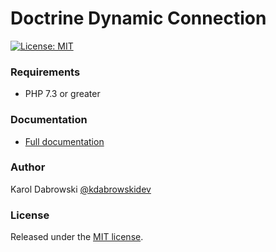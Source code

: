 # Doctrine Dynamic Connection
[![License: MIT](https://img.shields.io/badge/License-MIT-brightgreen.svg)](https://github.com/karol-dabrowski/doctrine-dynamic-connection/blob/master/LICENSE)

### Requirements

  * PHP 7.3 or greater

### Documentation
* [Full documentation](https://karol-dabrowski.github.io/doctrine-dynamic-connection)

### Author
Karol Dabrowski [@kdabrowskidev](https://twitter.com/kdabrowskidev)

### License
Released under the [MIT license](https://github.com/karol-dabrowski/doctrine-dynamic-connection/blob/master/LICENSE).
